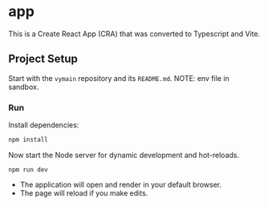 # app
This is a Create React App (CRA) that was converted to Typescript and Vite.

## Project Setup
Start with the `vymain` repository and its `README.md`.
NOTE: env file in sandbox.

### Run
Install dependencies:
```bash
npm install
```
Now start the Node server for dynamic development and hot-reloads.
```
npm run dev
```
- The application will open and render in your default browser.
- The page will reload if you make edits.

  
